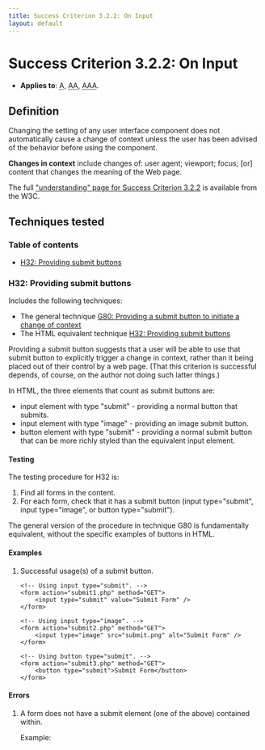 ```yaml
---
title: Success Criterion 3.2.2: On Input
layout: default
---
```


# Success Criterion 3.2.2: On Input

- **Applies to**: <abbr title="Single A">A</abbr>, <abbr title="Double A">AA</abbr>, <abbr title="Triple A">AAA</abbr>.

## Definition

Changing the setting of any user interface component does not automatically cause a change of context unless the user has been advised of the behavior before using the component.

**Changes in context** include changes of: user agent; viewport; focus; [or] content that changes the meaning of the Web page.

The full ["understanding" page for Success Criterion 3.2.2](http://www.w3.org/TR/UNDERSTANDING-WCAG20/consistent-behavior-unpredictable-change.html) is available from the W3C.

## Techniques tested

### Table of contents

- [H32: Providing submit buttons](#tech-h32)

### <a id="tech-h32">H32: Providing submit buttons</a>

Includes the following techniques:

- The general technique [G80: Providing a submit button to initiate a change of context](http://www.w3.org/TR/2010/NOTE-WCAG20-TECHS-20101014/G80)
- The HTML equivalent technique [H32: Providing submit buttons](http://www.w3.org/TR/2010/NOTE-WCAG20-TECHS-20101014/G32)

Providing a submit button suggests that a user will be able to use that submit button to explicitly trigger a change in context, rather than it being placed out of their control by a web page. (That this criterion is successful depends, of course, on the author not doing such latter things.)

In HTML, the three elements that count as submit buttons are:

- input element with type "submit" - providing a normal button that submits.
- input element with type "image" - providing an image submit button.
- button element with type "submit" - providing a normal submit button that can be more richly styled than the equivalent input element.

#### Testing

The testing procedure for H32 is:

1. Find all forms in the content.
2. For each form, check that it has a submit button (input type="submit", input type="image", or button type="submit").

The general version of the procedure in technique G80 is fundamentally equivalent, without the specific examples of buttons in HTML.

#### Examples

1.  Successful usage(s) of a submit button.

        <!-- Using input type="submit". -->
        <form action="submit1.php" method="GET">
            <input type="submit" value="Submit Form" />
        </form>

        <!-- Using input type="image". -->
        <form action="submit2.php" method="GET">
            <input type="image" src="submit.png" alt="Submit Form" />
        </form>

        <!-- Using button type="submit". -->
        <form action="submit3.php" method="GET">
            <button type="submit">Submit Form</button>
        </form>

#### Errors

1.  A form does not have a submit element (one of the above) contained within.

    Example:

    <form>
    </form>
